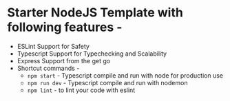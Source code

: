 # Starter NodeJS Template with following features -
- ESLint Support for Safety
- Typescript Support for Typechecking and Scalability
- Express Support from the get go
- Shortcut commands -
    - ```npm start``` - Typescript compile and run with node for production use
    - ```npm run dev``` - Typescript compile and run with nodemon
    - ```npm lint``` - to lint your code with eslint